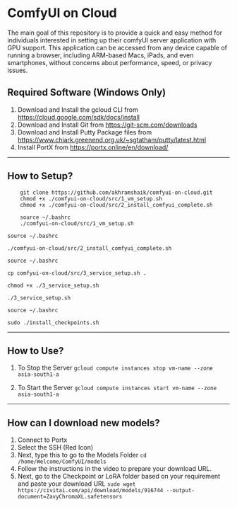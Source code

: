 # ComfyUI on Cloud
The main goal of this repository is to provide a quick and easy method for individuals interested in setting up their comfyUI server application with GPU support. This application can be accessed from any device capable of running a browser, including ARM-based Macs, iPads, and even smartphones, without concerns about performance, speed, or privacy issues.


## Required Software (Windows Only)
1. Download and Install the gcloud CLI from https://cloud.google.com/sdk/docs/install
2. Download and Install Git from https://git-scm.com/downloads
3. Download and Install Putty Package files from https://www.chiark.greenend.org.uk/~sgtatham/putty/latest.html
4. Install PortX from https://portx.online/en/download/

---
## How to Setup?
```
    git clone https://github.com/akhramshaik/comfyui-on-cloud.git
    chmod +x ./comfyui-on-cloud/src/1_vm_setup.sh
    chmod +x ./comfyui-on-cloud/src/2_install_comfyui_complete.sh
 ```

``` 
    source ~/.bashrc
    ./comfyui-on-cloud/src/1_vm_setup.sh
```

``` source ~/.bashrc ```

``` ./comfyui-on-cloud/src/2_install_comfyui_complete.sh ```

``` source ~/.bashrc ```

``` cp comfyui-on-cloud/src/3_service_setup.sh . ```

``` chmod +x ./3_service_setup.sh ```

``` ./3_service_setup.sh ```

``` source ~/.bashrc ``` 

``` sudo ./install_checkpoints.sh ```

---
## How to Use?

1. To Stop the Server ``` gcloud compute instances stop vm-name --zone asia-south1-a ```

2. To Start the Server ``` gcloud compute instances start vm-name --zone asia-south1-a ```

---
##  How can I download new models?
1. Connect to Portx
2. Select the SSH (Red Icon)
3. Next, type this to go to the Models Folder
   ``` cd /home/Welcome/ComfyUI/models ```
4. Follow the instructions in the video to prepare your download URL.
5. Next, go to the Checkpoint or LoRA folder based on your requirement and paste your download URL
   ``` sudo wget https://civitai.com/api/download/models/916744 --output-document=ZavyChromaXL.safetensors ```

